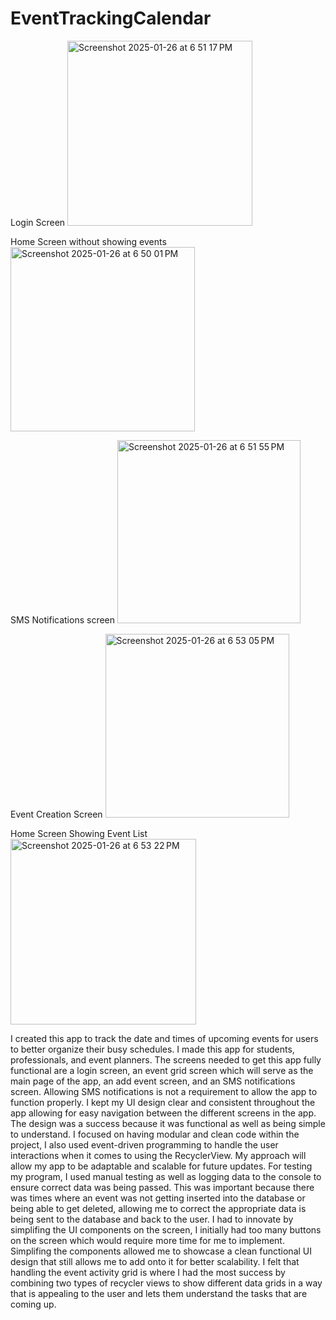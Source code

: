 # EventTrackingCalendar

Login Screen
<img width="296" alt="Screenshot 2025-01-26 at 6 51 17 PM" src="https://github.com/user-attachments/assets/50ef22ad-ad5a-4c7c-b078-28e00e00eca9" />

Home Screen without showing events
<img width="295" alt="Screenshot 2025-01-26 at 6 50 01 PM" src="https://github.com/user-attachments/assets/7aeb96eb-85be-4440-9dd5-3f1d1d4e84ae" />

SMS Notifications screen
<img width="293" alt="Screenshot 2025-01-26 at 6 51 55 PM" src="https://github.com/user-attachments/assets/154c2fce-61f4-45fd-80b7-cca151b953ce" />

Event Creation Screen
<img width="294" alt="Screenshot 2025-01-26 at 6 53 05 PM" src="https://github.com/user-attachments/assets/1e802df5-a93a-4273-b212-be5ce8e9a331" />

Home Screen Showing Event List
<img width="297" alt="Screenshot 2025-01-26 at 6 53 22 PM" src="https://github.com/user-attachments/assets/044276b8-3e9d-43e8-834d-ed9d53717693" />

I created this app to track the date and times of upcoming events for users to better organize their busy schedules. I made this app for students, professionals, and event planners. The screens needed to get this app fully functional are a login screen, an event grid screen which will serve as the main page of the app, an add event screen, and an SMS notifications screen. Allowing SMS notifications is not a requirement to allow the app to function properly. I kept my UI design clear and consistent throughout the app allowing for easy navigation between the different screens in the app. The design was a success because it was functional as well as being simple to understand. I focused on having modular and clean code within the project, I also used event-driven programming to handle the user interactions when it comes to using the RecyclerView. My approach will allow my app to be adaptable and scalable for future updates. For testing my program, I used manual testing as well as logging data to the console to ensure correct data was being passed. This was important because there was times where an event was not getting inserted into the database or being able to get deleted, allowing me to correct the appropriate data is being sent to the database and back to the user. I had to innovate by simplifing the UI components on the screen, I initially had too many buttons on the screen which would require more time for me to implement. Simplifing the components allowed me to showcase a clean functional UI design that still allows me to add onto it for better scalability. I felt that handling the event activity grid is where I had the most success by combining two types of recycler views to show different data grids in a way that is appealing to the user and lets them understand the tasks that are coming up.

